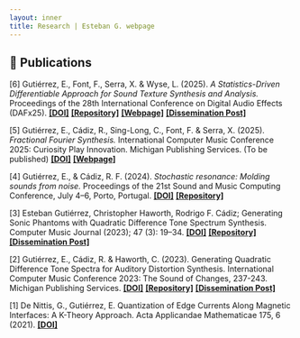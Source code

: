 ```yaml
---
layout: inner
title: Research | Esteban G. webpage
---
```


<h2>📄 Publications</h2>

<p>
[6] Gutiérrez, E., Font, F., Serra, X. & Wyse, L. (2025). <i>A Statistics-Driven Differentiable Approach for Sound Texture Synthesis and Analysis.</i> Proceedings of the 28th International Conference on Digital Audio Effects (DAFx25).
<a href="https://arxiv.org/abs/2506.04073" style="font-weight:bold;">[DOI]</a>
<a href="https://github.com/cordutie/ddsp_textures" style="font-weight:bold;">[Repository]</a>
<a href="https://cordutie.github.io/ddsp_textures/" style="font-weight:bold;">[Webpage]</a>
<a href="./thoughts/002_ddsp_textures.html" style="font-weight:bold;">[Dissemination Post]</a>
</p>

<p>
[5] Gutiérrez, E., Cádiz, R., Sing-Long, C., Font, F. & Serra, X. (2025). <i>Fractional Fourier Synthesis.</i> International Computer Music Conference 2025: Curiosity Play Innovation. Michigan Publishing Services. (To be published)
<a href="https://www.arxiv.org/abs/2506.09189" style="font-weight:bold;">[DOI]</a>
<a href="https://cordutie.github.io/frft_sound_synthesis/" style="font-weight:bold;">[Webpage]</a>
</p>

<p>
[4] Gutiérrez, E., & Cádiz, R. F. (2024). <i>Stochastic resonance: Molding sounds from noise.</i> Proceedings of the 21st Sound and Music Computing Conference, July 4–6, Porto, Portugal.
<a href="https://smcnetwork.org/smc2024/papers/SMC2024_paper_id50.pdf" style="font-weight:bold;">[DOI]</a>
<a href="https://github.com/cordutie/Stochastic-Resonance" style="font-weight:bold;">[Repository]</a>
</p>

<p>
[3] Esteban Gutiérrez, Christopher Haworth, Rodrigo F. Cádiz; Generating Sonic Phantoms with Quadratic Difference Tone Spectrum Synthesis. Computer Music Journal (2023); 47 (3): 19–34. 
<a href="https://doi.org/10.1162/COMJ_a_00687" style="font-weight:bold;">[DOI]</a>
<a href="https://github.com/cordutie/QDTS" style="font-weight:bold;">[Repository]</a>
<a href="./thoughts/001_QDT.html" style="font-weight:bold;">[Dissemination Post]</a>
</p>

<p>
[2] Gutiérrez, E., Cádiz, R. & Haworth, C. (2023). Generating Quadratic Difference Tone Spectra for Auditory Distortion Synthesis. International Computer Music Conference 2023: The Sound of Changes, 237-243. Michigan Publishing Services.
<a href="https://pure-oai.bham.ac.uk/ws/portalfiles/portal/224299068/Generating_Quadratic_Difference_Tone_Spectra_for_Auditory_Distortion_Synthesis.pdf" style="font-weight:bold;">[DOI]</a>
<a href="https://github.com/cordutie/QDTS" style="font-weight:bold;">[Repository]</a>
<a href="./thoughts/001_QDT.html" style="font-weight:bold;">[Dissemination Post]</a>
</p>

<p>
[1] De Nittis, G., Gutiérrez, E. Quantization of Edge Currents Along Magnetic Interfaces: A K-Theory Approach. Acta Applicandae Mathematicae 175, 6 (2021).
<a href="https://link.springer.com/article/10.1007/s10440-021-00428-z" style="font-weight:bold;">[DOI]</a>
</p>

